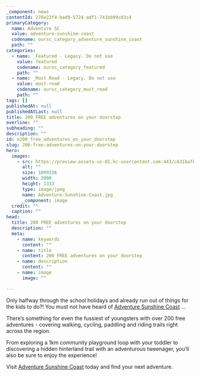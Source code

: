 ```yaml
---
_component: news
contentId: 276e23f4-bad9-5724-adf1-741bb99c03c4
primaryCategory:
  name: Adventure SC
  value: adventure-sunshine-coast
  codename: oursc_category_adventure_sunshine_coast
  path: ""
categories:
  - name: _Featured - Legacy. Do not use
    value: featured
    codename: oursc_category_featured
    path: ""
  - name: _Must Read - Legacy. Do not use
    value: must-read
    codename: oursc_category_must_read
    path: ""
tags: []
publishedAt: null
publishedAtLast: null
title: 200 FREE adventures on your doorstep
overline: ""
subheading: ""
description: ""
id: n200_free_adventures_on_your_doorstep
slug: 200-free-adventures-on-your-doorstep
hero:
  images:
    - src: https://preview-assets-us-01.kc-usercontent.com:443/c631baf8-1b46-001f-580c-d0001b68b4a8/588d6a54-f3d6-4df2-9320-fcd7d02fcc1d/Adventure-Sunshine-Coast.jpg
      alt: ""
      size: 1099336
      width: 2000
      height: 1333
      type: image/jpeg
      name: Adventure-Sunshine-Coast.jpg
      _component: image
  credit: ""
  caption: ""
head:
  title: 200 FREE adventures on your doorstep
  description: ""
  meta:
    - name: keywords
      content: ""
    - name: title
      content: 200 FREE adventures on your doorstep
    - name: description
      content: ""
    - name: image
      image: ""

---
```

Only halfway through the school holidays and already run out of things for the kids to do?! You must not have heard of [Adventure Sunshine Coast](https://adventure.sunshinecoast.qld.gov.au/)
...

There’s something for even the fussiest of youngsters with over 200 free adventures - covering walking, cycling, paddling and riding trails right across the region.

From exploring a 1km community playground loop with your toddler to discovering a hidden hinterland trail with an adventurous tweenager, you’ll also be sure to enjoy the experience!

Visit [Adventure Sunshine Coast](https://adventure.sunshinecoast.qld.gov.au/)
&#x20;today and find your next adventure.
